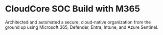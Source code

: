 # CloudCore SOC Build with M365
Architected and automated a secure, cloud-native organization from the ground up using Microsoft 365, Defender, Entra, Intune, and Azure Sentinel.
